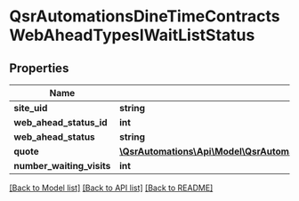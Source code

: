 # QsrAutomationsDineTimeContractsWebAheadTypesIWaitListStatus

## Properties
Name | Type | Description | Notes
------------ | ------------- | ------------- | -------------
**site_uid** | **string** |  | [optional] 
**web_ahead_status_id** | **int** |  | [optional] 
**web_ahead_status** | **string** |  | [optional] 
**quote** | [**\QsrAutomations\Api\Model\QsrAutomationsDineTimeContractsWebAheadTypesIQuote**](QsrAutomationsDineTimeContractsWebAheadTypesIQuote.md) |  | [optional] 
**number_waiting_visits** | **int** |  | [optional] 

[[Back to Model list]](../README.md#documentation-for-models) [[Back to API list]](../README.md#documentation-for-api-endpoints) [[Back to README]](../README.md)


